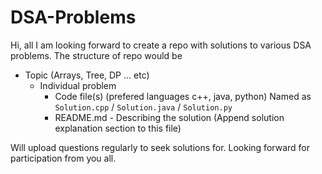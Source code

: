 # DSA-Problems

Hi, all I am looking forward to create a repo with solutions to various DSA problems.
The structure of repo would be
- Topic (Arrays, Tree, DP ... etc)
  - Individual problem
    - Code file(s) (prefered languages c++, java, python) Named as `Solution.cpp` / `Solution.java` / `Solution.py`
    - README.md - Describing the solution (Append solution explanation section to this file)
    
Will upload questions regularly to seek solutions for. Looking forward for participation from you all.
